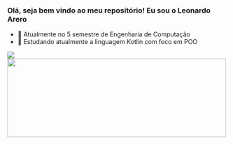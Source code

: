 ### Olá, seja bem vindo ao meu repositório! Eu sou o Leonardo Arero

- 🔭 Atualmente no 5 semestre de Engenharia de Computação
- 🌱 Estudando atualmente a linguagem Kotlin com foco em POO

<div>
  <a href"https://www.linkedin.com/in/leonardo-arero-83a2441a2/">
  <img heigth=180 src="https://github-readme-stats.vercel.app/api?username=arerobarbudovisk20&theme=gotham&show_icons=true">
</div>

<div>
<img height=180 width=500 src="https://github-readme-stats.vercel.app/api/top-langs/?username=arerobarbudovisk20&layout=compact">
</div>

